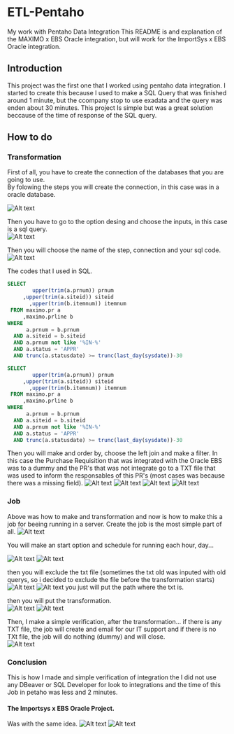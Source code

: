 # ETL-Pentaho
My work with Pentaho Data Integration
This README is and explanation of the MAXIMO x EBS Oracle integration, but will work for the ImportSys x EBS Oracle integration.


## Introduction
  This project was the first one that I worked using pentaho data integration. I started to create this because I used to make a SQL Query that was finished around 1 minute, but the ccompany stop to use exadata and the query was enden about 30 minutes. This project Is simple but was a great solution beccause of the time of response of the SQL query.

## How to do
### Transformation
First of all, you have to create the connection of  the databases that you are going to use.\
By folowing the steps you will create the connection, in this case was in a oracle database.

![Alt text](https://github.com/msoaresrocha/ETL-Pentaho/blob/master/Images/Image%201.png)


Then you have to go to the option desing and choose the inputs, in this case is a sql query.\
![Alt text](https://github.com/msoaresrocha/ETL-Pentaho/blob/master/Images/Image%202.png)


Then you will choose the name of the step, connection and your sql code.
![Alt text](https://github.com/msoaresrocha/ETL-Pentaho/blob/master/Images/Image%203.png)

The codes that I used in SQL.

~~~~sql
SELECT 
	    upper(trim(a.prnum)) prnum
     ,upper(trim(a.siteid)) siteid
	   ,upper(trim(b.itemnum)) itemnum
 FROM maximo.pr a
     ,maximo.prline b
WHERE 
      a.prnum = b.prnum 
  AND a.siteid = b.siteid
  AND a.prnum not like '%IN-%'
  AND a.status = 'APPR'
  AND trunc(a.statusdate) >= trunc(last_day(sysdate))-30
~~~~

~~~~sql
SELECT 
	    upper(trim(a.prnum)) prnum
     ,upper(trim(a.siteid)) siteid
	   ,upper(trim(b.itemnum)) itemnum
 FROM maximo.pr a
     ,maximo.prline b
WHERE 
      a.prnum = b.prnum 
  AND a.siteid = b.siteid
  AND a.prnum not like '%IN-%'
  AND a.status = 'APPR'
  AND trunc(a.statusdate) >= trunc(last_day(sysdate))-30
~~~~

Then you will make and order by, choose the left join and make a filter. In this case the Purchase Requisition that was integrated with the Oracle EBS was to a dummy and the PR's that was not integrate go to a TXT file that was used to inform the responsables of this PR's (most cases was because there was a missing field).
![Alt text](https://github.com/msoaresrocha/ETL-Pentaho/blob/master/Images/Image%204.png)
![Alt text](https://github.com/msoaresrocha/ETL-Pentaho/blob/master/Images/Image%205.png)
![Alt text](https://github.com/msoaresrocha/ETL-Pentaho/blob/master/Images/Image%206.png)
![Alt text](https://github.com/msoaresrocha/ETL-Pentaho/blob/master/Images/Image%207.png)


### Job
Above was how to make and transformation and now is how to make this a job for beeing running in a server.
Create the job is the most simple part of all.
![Alt text](https://github.com/msoaresrocha/ETL-Pentaho/blob/master/Images/Image%208.png)

You will make an start option and schedule for running each hour, day...

![Alt text](https://github.com/msoaresrocha/ETL-Pentaho/blob/master/Images/Image%209.png)
![Alt text](https://github.com/msoaresrocha/ETL-Pentaho/blob/master/Images/Image%2010.png)

then you will exclude the txt file (sometimes the txt old was inputed with old querys, so i decided to exclude the file before the transformation starts)\
![Alt text](https://github.com/msoaresrocha/ETL-Pentaho/blob/master/Images/Image%2011.png)
![Alt text](https://github.com/msoaresrocha/ETL-Pentaho/blob/master/Images/Image%2012.png)
you just will put the path where the txt is.

then you will put the transformation.\
![Alt text](https://github.com/msoaresrocha/ETL-Pentaho/blob/master/Images/Image%2013.png)
![Alt text](https://github.com/msoaresrocha/ETL-Pentaho/blob/master/Images/Image%2014.png)

Then, I make a simple verification, after the transformation... if there is any TXT file, the job will create and email for our IT support and if there is no TXt file, the job will do nothing (dummy) and will close.\
![Alt text](https://github.com/msoaresrocha/ETL-Pentaho/blob/master/Images/Image%2015.png)

### Conclusion
This is how I made and simple verification of integration the I did not use any DBeaver or SQL Developer for look to integrations and the time of this Job in petaho was less and 2 minutes.

#### The Importsys x EBS Oracle Project.
Was with the same idea.
![Alt text](https://github.com/msoaresrocha/ETL-Pentaho/blob/master/Images/Image%2016.png)
![Alt text](https://github.com/msoaresrocha/ETL-Pentaho/blob/master/Images/Image%2017.png)
